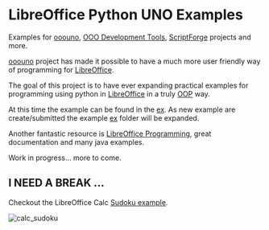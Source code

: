 # LibreOffice Python UNO Examples

Examples for [ooouno], [OOO Development Tools], [ScriptForge] projects and more.

[ooouno](https://github.com/Amourspirit/python-ooouno) project has made it possible to have a much more
user friendly way of programming for [LibreOffice](https://www.libreoffice.org/).

The goal of this project is to have ever expanding practical examples for programming
using python in [LibreOffice](https://www.libreoffice.org/) in a truly [OOP](https://en.wikipedia.org/wiki/Object-oriented_programming) way.

At this time the example can be found in the [ex].
As new example are create/submitted the example [ex] folder will be expanded.

Another fantastic resource is [LibreOffice Programming],
great documentation and many java examples.

Work in progress... more to come.

## I NEED A BREAK ...

Checkout the LibreOffice Calc [Sudoku example](./ex/calc/sudoku).

![calc_sudoku](https://user-images.githubusercontent.com/4193389/165391098-883a7647-5fc8-47de-b028-4c2c98337abe.png)


[ooouno]: https://github.com/Amourspirit/python-ooouno
[OOO Development Tools]: https://python-ooo-dev-tools.readthedocs.io/en/latest/
[ScriptForge]: https://gitlab.com/LibreOfficiant/scriptforge
[ex]: ./ex/
[LibreOffice Programming]: https://github.com/flywire/lo-p
